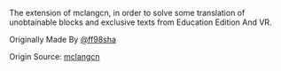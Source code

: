 The extension of mclangcn, in order to solve some translation of unobtainable blocks and exclusive texts from Education Edition And VR.

Originally Made By [@ff98sha](https://github.com/ff98sha)


Origin Source: [mclangcn](https://github.com/ff98sha/mclangcn)
